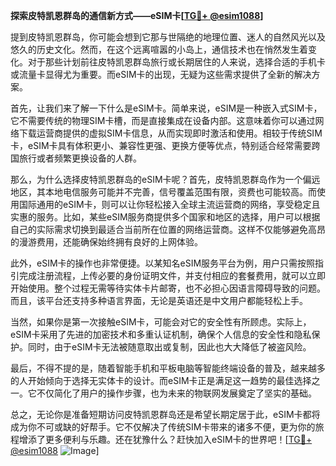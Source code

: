 **探索皮特凯恩群岛的通信新方式——eSIM卡[[TG💪+ @esim1088](https://t.me/s/esim1088)]**

提到皮特凯恩群岛，你可能会想到它那与世隔绝的地理位置、迷人的自然风光以及悠久的历史文化。然而，在这个远离喧嚣的小岛上，通信技术也在悄然发生着变化。对于那些计划前往皮特凯恩群岛旅行或长期居住的人来说，选择合适的手机卡或流量卡显得尤为重要。而eSIM卡的出现，无疑为这些需求提供了全新的解决方案。

首先，让我们来了解一下什么是eSIM卡。简单来说，eSIM是一种嵌入式SIM卡，它不需要传统的物理SIM卡槽，而是直接集成在设备内部。这意味着你可以通过网络下载运营商提供的虚拟SIM卡信息，从而实现即时激活和使用。相较于传统SIM卡，eSIM卡具有体积更小、兼容性更强、更换方便等优点，特别适合经常需要跨国旅行或者频繁更换设备的人群。

那么，为什么选择皮特凯恩群岛的eSIM卡呢？首先，皮特凯恩群岛作为一个偏远地区，其本地电信服务可能并不完善，信号覆盖范围有限，资费也可能较高。而使用国际通用的eSIM卡，则可以让你轻松接入全球主流运营商的网络，享受稳定且实惠的服务。比如，某些eSIM服务商提供多个国家和地区的选择，用户可以根据自己的实际需求切换到最适合当前所在位置的网络运营商。这样不仅能够避免高昂的漫游费用，还能确保始终拥有良好的上网体验。

此外，eSIM卡的操作也非常便捷。以某知名eSIM服务平台为例，用户只需按照指引完成注册流程，上传必要的身份证明文件，并支付相应的套餐费用，就可以立即开始使用。整个过程无需等待实体卡片邮寄，也不必担心因语言障碍导致的问题。而且，该平台还支持多种语言界面，无论是英语还是中文用户都能轻松上手。

当然，如果你是第一次接触eSIM卡，可能会对它的安全性有所顾虑。实际上，eSIM卡采用了先进的加密技术和多重认证机制，确保个人信息的安全性和隐私保护。同时，由于eSIM卡无法被随意取出或复制，因此也大大降低了被盗风险。

最后，不得不提的是，随着智能手机和平板电脑等智能终端设备的普及，越来越多的人开始倾向于选择无实体卡的设计。而eSIM卡正是满足这一趋势的最佳选择之一。它不仅简化了用户的操作步骤，也为未来的物联网发展奠定了坚实的基础。

总之，无论你是准备短期访问皮特凯恩群岛还是希望长期定居于此，eSIM卡都将成为你不可或缺的好帮手。它不仅解决了传统SIM卡带来的诸多不便，更为你的旅程增添了更多便利与乐趣。还在犹豫什么？赶快加入eSIM卡的世界吧！[[TG💪+ @esim1088](https://t.me/s/esim1088) ![Image](https://i.postimg.cc/4NQfJmqS/Snipaste-2025-05-13-00-14-12.png)]